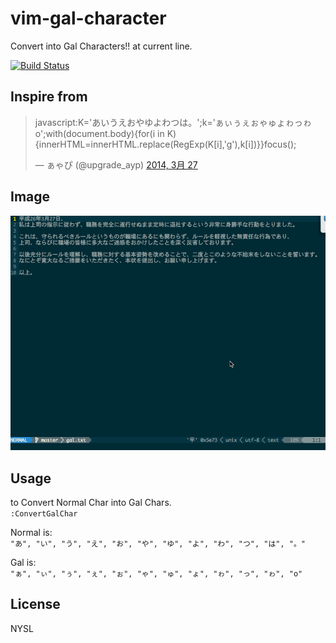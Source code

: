 # vim-gal-character

Convert into Gal Characters!! at current line.

[![Build Status](https://travis-ci.org/tgfjt/vim-gal-character.svg?branch=master)](https://travis-ci.org/tgfjt/vim-gal-character)

## Inspire from

<blockquote class="twitter-tweet" lang="ja"><p>javascript:K=&#39;あいうえおやゆよわつは。&#39;;k=&#39;ぁぃぅぇぉゃゅょゎっゎo&#39;;with(document.body){for(i in K){innerHTML=innerHTML.replace(RegExp(K[i],&#39;g&#39;),k[i])}}focus();</p>&mdash; ぁゃぴ (@upgrade_ayp) <a href="https://twitter.com/upgrade_ayp/statuses/449036965619310592">2014, 3月 27</a></blockquote>
<script async src="//platform.twitter.com/widgets.js" charset="utf-8"></script>

## Image

![image](https://raw.githubusercontent.com/tgfjt/vim-gal-character/master/gal.gif)

## Usage

to Convert Normal Char into Gal Chars.  
`:ConvertGalChar`

Normal is:  
 `"あ", "い", "う", "え", "お", "や", "ゆ", "よ", "わ", "つ", "は", "。"`

Gal is:   
`"ぁ", "ぃ", "ぅ", "ぇ", "ぉ", "ゃ", "ゅ", "ょ", "ゎ", "っ", "ゎ", "o"`

## License

NYSL

